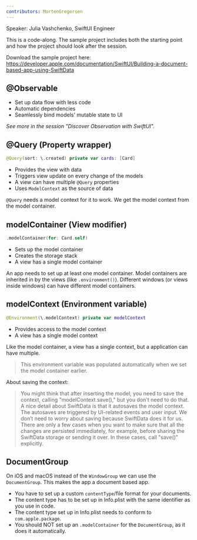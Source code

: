 ```yaml
---
contributors: MortenGregersen
---
```


Speaker: Julia Vashchenko, SwiftUI Engineer

This is a code-along. The sample project includes both the starting point and how the project should look after the session.

Download the sample project here: https://developer.apple.com/documentation/SwiftUI/Building-a-document-based-app-using-SwiftData

## @Observable

- Set up data flow with less code
- Automatic dependencies
- Seamlessly bind models' mutable state to UI

*See more in the session "Discover Observation with SwiftUI".*

## @Query (Property wrapper)

```swift
@Query(sort: \.created) private var cards: [Card]
```

- Provides the view with data
- Triggers view update on every change of the models
- A view can have multiple `@Query` properties
- Uses `ModelContext` as the source of data

`@Query` needs a model context for it to work. We get the model context from the model container.

## modelContainer (View modifier)

```swift
.modelContainer(for: Card.self)
```

- Sets up the model container
- Creates the storage stack
- A view has a single model container

An app needs to set up at least one model container. Model containers are inherited in by the views (like `.environment()`). Different windows (or views inside windows) can have different model containers.

## modelContext (Environment variable)

```swift
@Environment(\.modelContext) private var modelContext
```

- Provides access to the model context
- A view has a single model context

Like the model container, a view has a single context, but a application can have multiple.

> This environment variable was populated automatically when we set the model container earlier.

About saving the context:
> You might think that after inserting the model, you need to save the context, calling "modelContext.save()," but you don't need to do that. A nice detail about SwiftData is that it autosaves the model context. The autosaves are triggered by UI-related events and user input. We don’t need to worry about saving because SwiftData does it for us. There are only a few cases when you want to make sure that all the changes are persisted immediately, for example, before sharing the SwiftData storage or sending it over. In these cases, call "save()" explicitly.

## DocumentGroup

On iOS and macOS instead of the `WindowGroup` we can use the `DocumentGroup`. This makes the app a document based app.

- You have to set up a custom `contentType`/file format for your documents.
- The content type has to be set up in Info.plist with the same identifier as you use in code.
- The content type set up in Info.plist needs to conform to `com.apple.package`.
- You should NOT set up an `.modelContainer` for the `DocumentGroup`, as it does it automatically.
